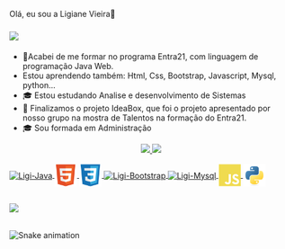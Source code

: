 Olá, eu sou a Ligiane Vieira👋

###  <img height="30" src="https://cdn.discordapp.com/emojis/873978095210725396.gif?v=1">

- 🌱Acabei de me formar no programa Entra21, com linguagem de programação Java Web.
- Estou aprendendo também: Html, Css, Bootstrap, Javascript, Mysql, python...
- 🎓 Estou estudando Analise e desenvolvimento de Sistemas
- 👯 Finalizamos o projeto IdeaBox, que foi o projeto apresentado por nosso grupo na mostra de Talentos na formação do Entra21.
- 🎓 Sou formada em Administração 

<div align="center">
  <a href="https://github.com/ligianevieira">
  <img height="160em" src="https://github-readme-stats.vercel.app/api?username=ligianevieira&show_icons=true&theme=tokyonight&include_all_commits=true&count_private=true"/>
  <img height="160em" src="https://github-readme-stats.vercel.app/api/top-langs/?username=ligianevieira&layout=compact&langs_count=7&theme=tokyonight"/>
</div>
  <div style="display: inline_block"><br>
    <img align="center" alt="Ligi-Java" height="40" width="60" src="https://img.shields.io/badge/Java-ED8B00?style=for-the-badge&logo=java&logoColor=white">
   <img align="center" alt="Ligi-HTML" height="40" width="40" src="https://raw.githubusercontent.com/devicons/devicon/master/icons/html5/html5-original.svg">
  <img align="center" alt="Ligi-CSS" height="40" width="40" src="https://raw.githubusercontent.com/devicons/devicon/master/icons/css3/css3-original.svg">
    <img align="center" alt="Ligi-Bootstrap" height="40" width="90" src="https://img.shields.io/badge/Bootstrap-563D7C?style=for-the-badge&logo=bootstrap&logoColor=white">
     <img align="center" alt="Ligi-Mysql" height="40" width="90" src="https://img.shields.io/badge/MySQL-00000F?style=for-the-badge&logo=mysql&logoColor=white">
    <img align="center" alt="Ligi-Js" height="40" width="40" src="https://raw.githubusercontent.com/devicons/devicon/master/icons/javascript/javascript-plain.svg">
  <img align="center" alt="Ligi-Python" height="40" width="40" src="https://raw.githubusercontent.com/devicons/devicon/master/icons/python/python-original.svg">
  
</div>
  
  ##
  <div> 

  <a href="https://www.linkedin.com/in/ligiane-vieira-30a80681/" target="_blank"><img src="https://img.shields.io/badge/-LinkedIn-%230077B5?style=for-the-badge&logo=linkedin&logoColor=white" target="_blank"></a> 
 </div>
  
  ##
  
![Snake animation](https://github.com/ligianevieira/ligianevieira/blob/output/github-contribution-grid-snake.svg)
 
